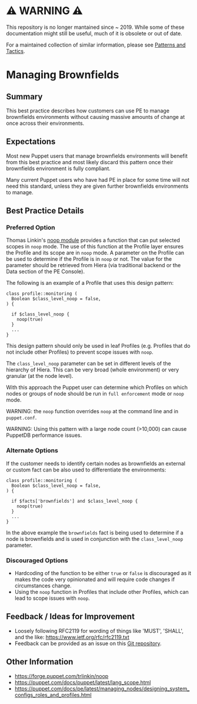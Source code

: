 # ⚠ WARNING ⚠

This repository is no longer mantained since ~ 2019. While some of these documentation might still be useful, much of it is obsolete or out of date.

For a maintained collection of similar information, please see [Patterns and Tactics](https://puppet.com/docs/patterns-and-tactics).
# Managing Brownfields

## Summary

This best practice describes how customers can use PE to manage brownfields
environments without causing massive amounts of change at once across their
environments.

## Expectations

Most new Puppet users that manage brownfields environments will benefit from
this best practice and most likely discard this pattern once their brownfields
environment is fully compliant.

Many current Puppet users who have had PE in place for some time will not need
this standard, unless they are given further brownfields environments to manage.

## Best Practice Details

### Preferred Option

Thomas Linkin's [noop module](https://forge.puppet.com/trlinkin/noop) provides a
function that can put selected scopes in `noop` mode. The use of this function
at the Profile layer ensures the Profile and its scope are in `noop` mode. A
parameter on the Profile can be used to determine if the Profile is in `noop` or
not. The value for the parameter should be retrieved from Hiera (via traditional
backend or the Data section of the PE Console).

The following is an example of a Profile that uses this design pattern:

```puppet
class profile::monitoring (
  Boolean $class_level_noop = false,
) {

  if $class_level_noop {
    noop(true)
  }
  ...
}
```

This design pattern should only be used in leaf Profiles (e.g. Profiles that do
not include other Profiles) to prevent scope issues with `noop`.

The `class_level_noop` parameter can be set in different levels of the
hierarchy of Hiera. This can be very broad (whole environment) or very granular
(at the node level).

With this approach the Puppet user can determine which Profiles on which nodes
or groups of node should be run in `full enforcement` mode or `noop` mode.

WARNING: the `noop` function overrides `noop` at the command line and in
`puppet.conf`.

WARNING: Using this pattern with a large node count (>10,000) can cause PuppetDB
performance issues.

### Alternate Options

If the customer needs to identify certain nodes as brownfields an external or
custom fact can be also used to differentiate the environments:

```puppet
class profile::monitoring (
  Boolean $class_level_noop = false,
) {

  if $facts['brownfields'] and $class_level_noop {
    noop(true)
  }
  ...
}
```

In the above example the `brownfields` fact is being used to determine if a node
is brownfields and is used in conjunction with the `class_level_noop`
parameter.

### Discouraged Options

* Hardcoding of the function to be either `true` or `false` is discouraged as it
  makes the code very opinionated and will require code changes if circumstances
change.
* Using the `noop` function in Profiles that include other Profiles, which can
  lead to scope issues with `noop`.

## Feedback / Ideas for Improvement

* Loosely following RFC2119 for wording of things like 'MUST', 'SHALL', and the like: https://www.ietf.org/rfc/rfc2119.txt
* Feedback can be provided as an issue on this [Git repository](https://github.com/puppetlabs/best-practices/issues).

## Other Information

* https://forge.puppet.com/trlinkin/noop
* https://puppet.com/docs/puppet/latest/lang_scope.html
* https://puppet.com/docs/pe/latest/managing_nodes/designing_system_configs_roles_and_profiles.html
